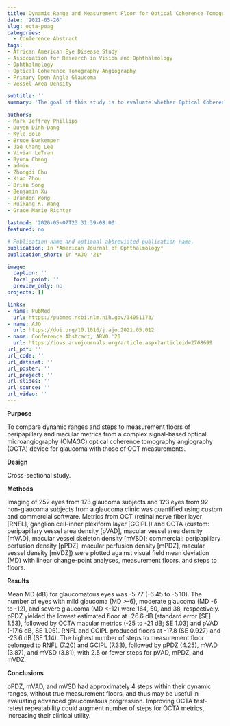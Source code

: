 ```yaml
---
title: Dynamic Range and Measurement Floor for Optical Coherence Tomography Angiography in Glaucoma
date: '2021-05-26'
slug: octa-poag
categories:
  - Conference Abstract
tags:
- African American Eye Disease Study
- Association for Research in Vision and Ophthalmology
- Ophthalmology
- Optical Coherence Tomography Angiography
- Primary Open Angle Glaucoma
- Vessel Area Density

subtitle: ''
summary: 'The goal of this study is to evaluate whether Optical Coherence Tomography Angiography (OCTA) has the potential to improve how moderate-to-severe primary open-angle glaucoma (POAG) is clinically monitored.'

authors:
- Mark Jeffrey Phillips
- Duyen Dinh-Dang
- Kyle Bolo
- Bruce Burkemper
- Jae Chang Lee
- Vivian LeTran
- Ryuna Chang
- admin
- Zhongdi Chu
- Xiao Zhou
- Brian Song
- Benjamin Xu
- Brandon Wong
- Ruikang K. Wang
- Grace Marie Richter

lastmod: '2020-05-07T23:31:39-08:00'
featured: no

# Publication name and optional abbreviated publication name.
publication: In *American Journal of Ophthalmology*
publication_short: In *AJO '21*

image:
  caption: ''
  focal_point: ''
  preview_only: no
projects: []

links:
- name: PubMed
  url: https://pubmed.ncbi.nlm.nih.gov/34051173/
- name: AJO
  url: https://doi.org/10.1016/j.ajo.2021.05.012
- name: Conference Abstract, ARVO '20
  url: https://iovs.arvojournals.org/article.aspx?articleid=2768699
url_pdf: ''
url_code: ''
url_dataset: ''
url_poster: ''
url_project: ''
url_slides: ''
url_source: ''
url_video: ''
---
```


**Purpose**

To compare dynamic ranges and steps to measurement floors of peripapillary and macular metrics from a complex signal-based optical microangiography (OMAGC) optical coherence tomography angiography (OCTA) device for glaucoma with those of OCT measurements.

**Design**

Cross-sectional study.

**Methods**

Imaging of 252 eyes from 173 glaucoma subjects and 123 eyes from 92 non-glaucoma subjects from a glaucoma clinic was quantified using custom and commercial software. Metrics from OCT (retinal nerve fiber layer [RNFL], ganglion cell-inner plexiform layer [GCIPL]) and OCTA (custom: peripapillary vessel area density [pVAD], macular vessel area density [mVAD], macular vessel skeleton density [mVSD]; commercial: peripapillary perfusion density [pPDZ], macular perfusion density [mPDZ], macular vessel density [mVDZ]) were plotted against visual field mean deviation (MD) with linear change-point analyses, measurement floors, and steps to floors.

**Results**

Mean MD (dB) for glaucomatous eyes was -5.77 (-6.45 to -5.10). The number of eyes with mild glaucoma (MD >-6), moderate glaucoma (MD -6 to -12), and severe glaucoma (MD <-12) were 164, 50, and 38, respectively. pPDZ yielded the lowest estimated floor at -26.6 dB (standard error [SE] 1.53), followed by OCTA macular metrics (-25 to -21 dB; SE 1.03) and pVAD (-17.6 dB, SE 1.06). RNFL and GCIPL produced floors at -17.8 (SE 0.927) and -23.6 dB (SE 1.14). The highest number of steps to measurement floor belonged to RNFL (7.20) and GCIPL (7.33), followed by pPDZ (4.25), mVAD (3.87), and mVSD (3.81), with 2.5 or fewer steps for pVAD, mPDZ, and mVDZ.

**Conclusions**

pPDZ, mVAD, and mVSD had approximately 4 steps within their dynamic ranges, without true measurement floors, and thus may be useful in evaluating advanced glaucomatous progression. Improving OCTA test-retest repeatability could augment number of steps for OCTA metrics, increasing their clinical utility.
